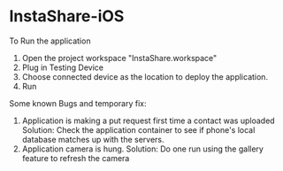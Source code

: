 # InstaShare-iOS
To Run the application
1. Open the project workspace "InstaShare.workspace"
2. Plug in Testing Device
3. Choose connected device as the location to deploy the application.
4. Run

Some known Bugs and temporary fix:
1. Application is making a put request first time a contact was uploaded
    Solution: Check the application container to see if phone's local database matches up with the servers.
2. Application camera is hung.
    Solution: Do one run using the gallery feature to refresh the camera
